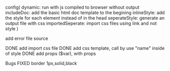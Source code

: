 config(
dynamic: run with js compiled to browser without output
includeDoc: add the basic html doc template to the begining
inlineStyle: add the style for each element instead of in the head
seperateStyle: generate an output file with css
importedSeperate: import css files using link and not style
)

add error file source

DONE add import css file
DONE add css template, call by use "name" inside of style
DONE add props ($var), with props

Bugs
FIXED border 1px,solid,black
